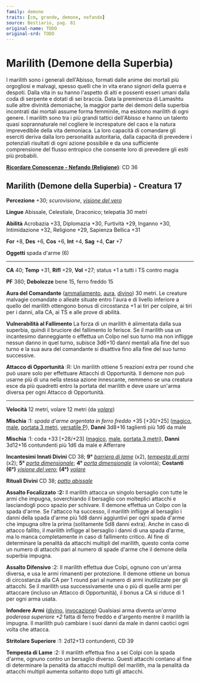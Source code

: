 ```yaml
---
family: demone
traits: [cm, grande, demone, nefando]
source: Bestiario, pag. 81
original-name: TODO
original-srd: TODO
---
```


# Marilith (Demone della Superbia)

I marilith sono i generali dell'Abisso, formati dalle anime dei mortali più
orgogliosi e malvagi, spesso quelli che in vita erano signori della guerra e
despoti. Dalla vita in su hanno l'aspetto di alti e possenti esseri umani dalla
coda di serpente e dotati di sei braccia. Data la preminenza di Lamashtu sulle
altre divinità demoniache, la maggior parte dei demoni della superbia incontrati
dai mortali assume forma femminile, ma esistono marilith di ogni genere. I
marilith sono tra i più grandi tattici dell'Abisso e hanno un talento quasi
soprannaturale nel cogliere le increspature del caos e la natura imprevedibile
della vita demoniaca. La loro capacità di comandare gli eserciti deriva dalla
loro personalità autoritaria, dalla capacità di prevedere i potenziali risultati
di ogni azione possibile e da una sufficiente comprensione del flusso entropico
che consente loro di prevedere gli esiti più probabili.

**[Ricordare Conoscenze - Nefando (Religione)](/azioni/ricordare-conoscenze)**:
CD 36

## Marilith (Demone della Superbia) - Creatura 17

**Percezione** +30; _scurovisione_,
_[visione del vero](/incantesimi/visione-del-vero)_

**Lingue** Abissale, Celestiale, Draconico; telepatia 30 metri

**Abilità** Acrobazia +33, Diplomazia +30, Furtività +29, Inganno +30,
Intimidazione +32, Religione +29, Sapienza Bellica +31

**For** +8, **Des** +6, **Cos** +6, **Int** +4, **Sag** +4, **Car** +7

**Oggetti** spada d'arme (6)

---

**CA** 40; **Temp** +31, **Rifl** +29, **Vol** +27; status +1 a tutti i TS
contro magia

**PF** 380; **Debolezze** bene 15, ferro freddo 15

**Aura del Comandante** ([ammaliamento](/tratti/ammaliamento),
[aura](/tratti/aura), [divino](/tratti/divino)) 30 metri. Le creature malvagie
comandate o alleate situate entro l'aura e di livello inferiore a quello del
marilith ottengono bonus di circostanza +1 ai tiri per colpire, ai tiri per i
danni, alla CA, ai TS e alle prove di abilità.

**Vulnerabilità al Fallimento** La forza di un marilith è alimentata dalla sua
superbia, quindi il bruciore del fallimento lo ferisce. Se il marilith usa un
incantesimo danneggiante o effettua un Colpo nel suo turno ma non infligge
nessun danno in quel turno, subisce 3d6+10 danni mentali alla fine del suo turno
e la sua aura del comandante si disattiva fino alla fine del suo turno
successive.

**Attacco di Opportunità** :R: Un marilith ottiene 5 reazioni extra per round
che può usare solo per effettuare Attacchi di Opportunità. Il demone non può
usarne più di una nella stessa azione innescante, nemmeno se una creatura esce
da più quadretti entro la portata del marilith e deve usare un'arma diversa per
ogni Attacco di Opportunità.

---

**Velocità** 12 metri, volare 12 metri (da _[volare](/incantesimi/volare)_)

**Mischia** :1: _spada d'arme argentata in ferro freddo_ +35 \[+30/+25]
([magico](/tratti/magico), [male](/tratti/male),
[portata 3 metri](/tratti/portata), [versatile P](/tratti/versatile)), **Danni**
3d8+16 taglienti più 1d6 da male

**Mischia** :1: coda +33 \[+28/+23] ([magico](/tratti/magico),
[male](/tratti/male), [portata 3 metri](/tratti/portata)), **Danni** 3d12+16
contundenti più 1d6 da male e Afferrare

**Incantesimi Innati Divini** CD 38; **9°**
_[barriera di lame](/incantesimi/barriera-di-lame)_ (x2),
_[tempesta di armi](/incantesimi/tempesta-di-armi)_ (x2); **5°**
_[porta dimensionale](/incantesimi/porta-dimensionale)_; **4°**
_[porta dimensionale](/incantesimi/porta-dimensionale)_ (a volontà); **Costanti
(6°)** _[visione del vero](/incantesimi/visione-del-vero)_; **(4°)**
_[volare](/incantesimi/volare)_

**Rituali Divini** CD 38; _[patto abissale](/incantesimi/rituali)_

**Assalto Focalizzato** **:2:** Il marilith attacca un singolo bersaglio con
tutte le armi che impugna, soverchiando il bersaglio con molteplici attacchi e
lasciandogli poco spazio per schivare. Il demone effettua un Colpo con la spada
d'arme. Se l'attacco ha successo, il marilith infligge al bersaglio i danni
della spada d'arme più 1d8 danni aggiuntivi per ogni spada d'arme che impugna
oltre la prima (solitamente 5d8 danni extra). Anche in caso di attacco fallito,
il marilith infligge al bersaglio i danni di una spada d'arme, ma lo manca
completamente in caso di fallimento critico. Al fine di determinare la penalità
da attacchi multipli del marilith, questo conta come un numero di attacchi pari
al numero di spade d'arme che il demone della superbia impugna.

**Assalto Difensivo** :2: Il marilith effettua due Colpi, ognuno con un'arma
diversa, e usa le armi rimanenti per protezione. Il demone ottiene un bonus di
circostanza alla CA per 1 round pari al numero di armi inutilizzate per gli
attacchi. Se il marilith usa successivamente una o più di quelle armi per
attaccare (incluso un Attacco di Opportunità), il bonus a CA si riduce di 1 per
ogni arma usata.

**Infondere Armi** ([divino](/tratti/divino),
[invocazione](/tratti/invocazione)) Qualsiasi arma diventa un'_arma poderosa
superiore +2_ fatta di ferro freddo e d'argento mentre il marilith la impugna.
Il marilith può cambiare i suoi danni da male in danni caotici ogni volta che
attacca.

**Stritolare Superiore** :1: 2d12+13 contundenti, CD 39

**Tempesta di Lame** :2: Il marilith effettua fino a sei Colpi con la spada
d'arme, ognuno contro un bersaglio diverso. Questi attacchi contano al fine di
determinare la penalità da attacchi multipli del marilith, ma la penalità da
attacchi multipli aumenta soltanto dopo tutti gli attacchi.
